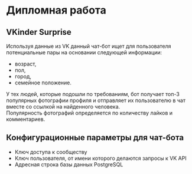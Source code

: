 # Дипломная работа

## VKinder Surprise
Используя данные из VK данный чат-бот ищет для пользователя потенциальные пары на основании следующей информации:
- возраст,
- пол,
- город,
- семейное положение.

У тех людей, которые подошли по требованиям, бот получает топ-3 популярных фотографии профиля и отправляет их пользователю в чат вместе со ссылкой на найденного человека.  
Популярность фотографий определяется по количеству лайков и комментариев.

## Конфигурационные параметры для чат-бота
- Ключ доступа к сообществу
- Ключ пользователя, от имени которого делаются запросы к VK API
- Адресная строка базы данных PostgreSQL
